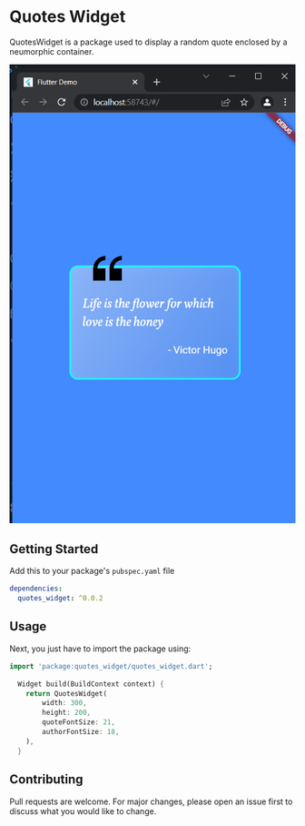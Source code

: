 # Quotes Widget

QuotesWidget is a package used to display a random quote enclosed by a neumorphic container.

![Image](https://github.com/sivaprasadnk/quotes_widget/blob/main/screenshots/Screenshot.png)
## Getting Started

Add this to your package's `pubspec.yaml` file

```yaml
dependencies:
  quotes_widget: ^0.0.2
```

## Usage

Next, you just have to import the package using:

```dart
import 'package:quotes_widget/quotes_widget.dart';
```


```dart
  Widget build(BuildContext context) {
    return QuotesWidget(
        width: 300,
        height: 200,
        quoteFontSize: 21,
        authorFontSize: 18,
    ),
  }
```
## Contributing
Pull requests are welcome. For major changes, please open an issue first to discuss what you would like to change.
